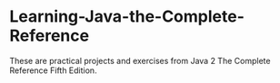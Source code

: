 # Learning-Java-the-Complete-Reference
These are practical projects and exercises from Java 2 The Complete Reference Fifth Edition.
